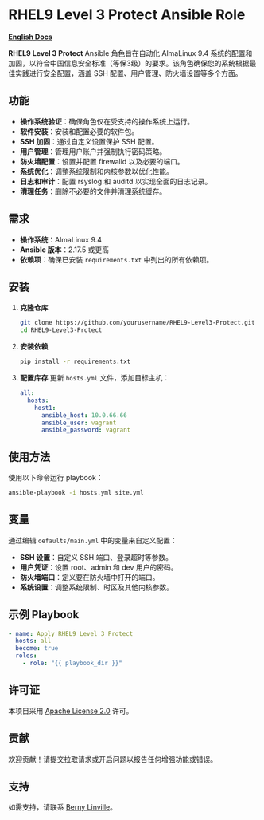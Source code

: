 # RHEL9 Level 3 Protect Ansible Role

**[English Docs](./README.md)**

**RHEL9 Level 3 Protect** Ansible 角色旨在自动化 AlmaLinux 9.4 系统的配置和加固，以符合中国信息安全标准（等保3级）的要求。该角色确保您的系统根据最佳实践进行安全配置，涵盖 SSH 配置、用户管理、防火墙设置等多个方面。

## 功能

- **操作系统验证**：确保角色仅在受支持的操作系统上运行。
- **软件安装**：安装和配置必要的软件包。
- **SSH 加固**：通过自定义设置保护 SSH 配置。
- **用户管理**：管理用户账户并强制执行密码策略。
- **防火墙配置**：设置并配置 firewalld 以及必要的端口。
- **系统优化**：调整系统限制和内核参数以优化性能。
- **日志和审计**：配置 rsyslog 和 auditd 以实现全面的日志记录。
- **清理任务**：删除不必要的文件并清理系统缓存。

## 需求

- **操作系统**：AlmaLinux 9.4
- **Ansible 版本**：2.17.5 或更高
- **依赖项**：确保已安装 `requirements.txt` 中列出的所有依赖项。

## 安装

1. **克隆仓库**
   ```bash
   git clone https://github.com/yourusername/RHEL9-Level3-Protect.git
   cd RHEL9-Level3-Protect
   ```

2. **安装依赖**
   ```bash
   pip install -r requirements.txt
   ```

3. **配置库存**
   更新 `hosts.yml` 文件，添加目标主机：
   ```yaml
   all:
     hosts:
       host1:
         ansible_host: 10.0.66.66
         ansible_user: vagrant
         ansible_password: vagrant
   ```

## 使用方法

使用以下命令运行 playbook：

```bash
ansible-playbook -i hosts.yml site.yml
```


## 变量

通过编辑 `defaults/main.yml` 中的变量来自定义配置：
- **SSH 设置**：自定义 SSH 端口、登录超时等参数。
- **用户凭证**：设置 root、admin 和 dev 用户的密码。
- **防火墙端口**：定义要在防火墙中打开的端口。
- **系统设置**：调整系统限制、时区及其他内核参数。

## 示例 Playbook

```yaml
- name: Apply RHEL9 Level 3 Protect
  hosts: all
  become: true
  roles:
    - role: "{{ playbook_dir }}"
```


## 许可证

本项目采用 [Apache License 2.0](LICENSE) 许可。

## 贡献

欢迎贡献！请提交拉取请求或开启问题以报告任何增强功能或错误。

## 支持

如需支持，请联系 [Berny Linville](mailto:bernylinville@devopsthink.org)。

